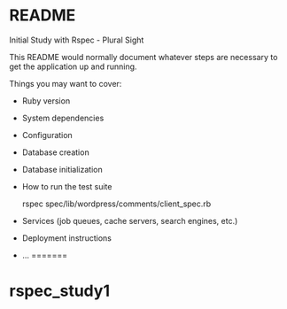 # README

Initial Study  with Rspec - Plural Sight 

This README would normally document whatever steps are necessary to get the
application up and running.

Things you may want to cover:

* Ruby version

* System dependencies

* Configuration

* Database creation

* Database initialization

* How to run the test suite
  
  rspec spec/lib/wordpress/comments/client_spec.rb

* Services (job queues, cache servers, search engines, etc.)

* Deployment instructions

* ...
=======
# rspec_study1
